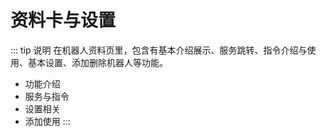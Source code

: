 # 资料卡与设置

<!-- > 在机器人资料页里，包含有基本介绍展示、服务跳转、指令介绍与使用、基本设置、添加删除机器人等功能。
> - 功能介绍
> - 服务与指令
> - 设置相关
> - 添加使用 -->

::: tip 说明
在机器人资料页里，包含有基本介绍展示、服务跳转、指令介绍与使用、基本设置、添加删除机器人等功能。
- 功能介绍
- 服务与指令
- 设置相关
- 添加使用
:::

